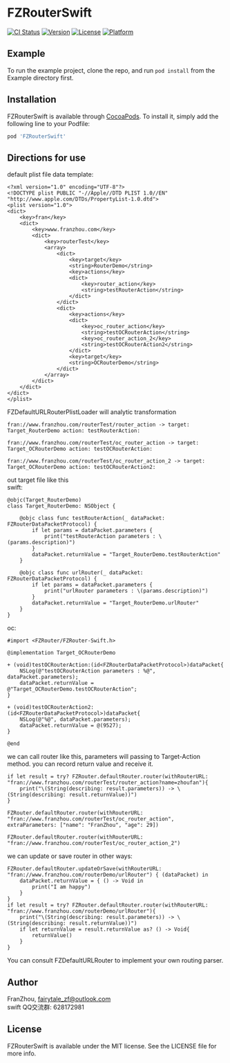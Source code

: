 # FZRouterSwift


[![CI Status](https://img.shields.io/travis/FranZhou/FZRouterSwift.svg?style=flat)](https://travis-ci.org/FranZhou/FZRouterSwift)
[![Version](https://img.shields.io/cocoapods/v/FZRouterSwift.svg?style=flat)](https://cocoapods.org/pods/FZRouterSwift)
[![License](https://img.shields.io/cocoapods/l/FZRouterSwift.svg?style=flat)](https://cocoapods.org/pods/FZRouterSwift)
[![Platform](https://img.shields.io/cocoapods/p/FZRouterSwift.svg?style=flat)](https://cocoapods.org/pods/FZRouterSwift)


## Example

To run the example project, clone the repo, and run `pod install` from the Example directory first.


## Installation

FZRouterSwift is available through [CocoaPods](https://cocoapods.org). To install
it, simply add the following line to your Podfile:

```ruby
pod 'FZRouterSwift'
```

## Directions for use

default plist file data template:
```
<?xml version="1.0" encoding="UTF-8"?>
<!DOCTYPE plist PUBLIC "-//Apple//DTD PLIST 1.0//EN" "http://www.apple.com/DTDs/PropertyList-1.0.dtd">
<plist version="1.0">
<dict>
    <key>fran</key>
    <dict>
        <key>www.franzhou.com</key>
        <dict>
            <key>routerTest</key>
            <array>
                <dict>
                    <key>target</key>
                    <string>RouterDemo</string>
                    <key>actions</key>
                    <dict>
                        <key>router_action</key>
                        <string>testRouterAction</string>
                    </dict>
                </dict>
                <dict>
                    <key>actions</key>
                    <dict>
                        <key>oc_router_action</key>
                        <string>testOCRouterAction</string>
                        <key>oc_router_action_2</key>
                        <string>testOCRouterAction2</string>
                    </dict>
                    <key>target</key>
                    <string>OCRouterDemo</string>
                </dict>
            </array>
        </dict>
    </dict>
</dict>
</plist>
```

FZDefaultURLRouterPlistLoader will analytic transformation 
```
fran://www.franzhou.com/routerTest/router_action -> target: Target_RouterDemo action: testRouterAction:

fran://www.franzhou.com/routerTest/oc_router_action -> target: Target_OCRouterDemo action: testOCRouterAction:

fran://www.franzhou.com/routerTest/oc_router_action_2 -> target: Target_OCRouterDemo action: testOCRouterAction2:
```

out target file like this  
swift:
```
@objc(Target_RouterDemo)
class Target_RouterDemo: NSObject {

    @objc class func testRouterAction(_ dataPacket: FZRouterDataPacketProtocol) {
        if let params = dataPacket.parameters {
            print("testRouterAction parameters : \(params.description)")
        }
        dataPacket.returnValue = "Target_RouterDemo.testRouterAction"
    }
    
    @objc class func urlRouter(_ dataPacket: FZRouterDataPacketProtocol) {
        if let params = dataPacket.parameters {
            print("urlRouter parameters : \(params.description)")
        }
        dataPacket.returnValue = "Target_RouterDemo.urlRouter"
    }
}
```

oc:
```
#import <FZRouter/FZRouter-Swift.h>

@implementation Target_OCRouterDemo

+ (void)testOCRouterAction:(id<FZRouterDataPacketProtocol>)dataPacket{
    NSLog(@"testOCRouterAction parameters : %@", dataPacket.parameters);
    dataPacket.returnValue = @"Target_OCRouterDemo.testOCRouterAction";
}

+ (void)testOCRouterAction2:(id<FZRouterDataPacketProtocol>)dataPacket{
    NSLog(@"%@", dataPacket.parameters);
    dataPacket.returnValue = @(9527);
}

@end
```

we can call router like this, parameters will passing to Target-Action method. you can record return value and receive it.
```
if let result = try? FZRouter.defaultRouter.router(withRouterURL: "fran://www.franzhou.com/routerTest/router_action?name=zhoufan"){
    print("\(String(describing: result.parameters)) -> \(String(describing: result.returnValue))")
}

FZRouter.defaultRouter.router(withRouterURL: "fran://www.franzhou.com/routerTest/oc_router_action", extraParameters: ["name": "FranZhou", "age": 29])

FZRouter.defaultRouter.router(withRouterURL: "fran://www.franzhou.com/routerTest/oc_router_action_2")
```

we can update or save router in other ways:
```
FZRouter.defaultRouter.updateOrSave(withRouterURL: "fran://www.franzhou.com/routerDemo/urlRouter") { (dataPacket) in
    dataPacket.returnValue = { () -> Void in
        print("I am happy")
    }
}
if let result = try? FZRouter.defaultRouter.router(withRouterURL: "fran://www.franzhou.com/routerDemo/urlRouter"){
    print("\(String(describing: result.parameters)) -> \(String(describing: result.returnValue))")
    if let returnValue = result.returnValue as? () -> Void{
        returnValue()
    }
}
```

You can consult FZDefaultURLRouter to implement your own routing parser.


## Author

FranZhou, fairytale_zf@outlook.com<br/>
swift QQ交流群: 628172981

## License

FZRouterSwift is available under the MIT license. See the LICENSE file for more info.
